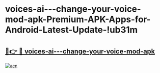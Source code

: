 # voices-ai---change-your-voice-mod-apk-Premium-APK-Apps-for-Android-Latest-Update-!ub31m

# <h2><a href="https://p4gjug.esa.edu.pl?title=voices-ai---change-your-voice-mod-apk&ref=ub31m">🔗👉 🔴 voices-ai---change-your-voice-mod-apk</a></h2>

[![acn](https://github.com/user-attachments/assets/0f9c940e-d8b0-45ae-aac7-cd30a18b3e1c)](https://p4gjug.esa.edu.pl?title=voices-ai---change-your-voice-mod-apk&ref=ub31m)

